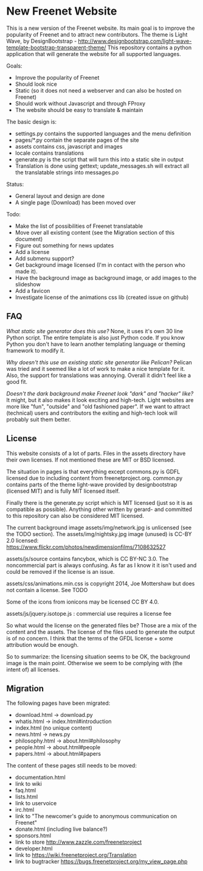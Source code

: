 # New Freenet Website #

This is a new version of the Freenet website. Its main goal is to improve the popularity of Freenet and
to attract new contributors. The theme is Light Wave, by DesignBootstrap - http://www.designbootstrap.com/light-wave-template-bootstrap-transparent-theme/
This repository contains a python application that will generate the website for all supported languages.

Goals:
- Improve the popularity of Freenet
- Should look nice
- Static (so it does not need a webserver and can also be hosted on Freenet)
- Should work without Javascript and through FProxy
- The website should be easy to translate & maintain

The basic design is:
- settings.py contains the supported languages and the menu definition
- pages/*.py contain the separate pages of the site
- assets contains css, javascript and images
- locale contains translations
- generate.py is the script that will turn this into a static site in output
- Translation is done using gettext; update_messages.sh will extract all the translatable strings into messages.po

Status:
- General layout and design are done
- A single page (Download) has been moved over

Todo:
- Make the list of possibilities of Freenet translatable
- Move over all existing content (see the Migration section of this document)
- Figure out something for news updates
- Add a license
- Add submenu support?
- Get background image licensed (I'm in contact with the person who made it).
- Have the background image as background image, or add images to the slideshow
- Add a favicon
- Investigate license of the animations css lib (created issue on github)

## FAQ ##

*What static site generator does this use?* None, it uses it's own 30 line Python script.
The entire template is also just Python code. If you know Python you don't have to
learn another templating language or theming framework to modify it.

*Why doesn't this use an existing static site generator like Pelican?*
Pelican was tried and it seemed like a lot of work to make a nice template for it.
Also, the support for translations was annoying. Overall it didn't feel like a good fit.

*Doesn't the dark background make Freenet look "dark" and "hacker" like?*
It might, but it also makes it look exciting and high-tech. Light websites
are more like "fun", "outside" and "old fashioned paper". If we want to
attract (technical) users and contributors the exiting and high-tech
look will probably suit them better.

## License ##

This website consists of a lot of parts. Files in the assets directory
have their own licenses. If not mentioned these are MIT or BSD licensed.

The situation in pages is that everything except commons.py is GDFL licensed
due to including content from freenetproject.org.
common.py contains parts of the theme light-wave provided by designbootstrap
(licensed MIT) and is fully MIT licensed itself.

Finally there is the generate.py script which is MIT licensed (just so it is as compatible as possible).
Anything other written by gerard- and committed to this repository can also be considered MIT licensed.

The current background image assets/img/network.jpg is unlicensed (see the TODO section).
The assets/img/nightsky.jpg image (unused) is CC-BY 2.0 licensed: https://www.flickr.com/photos/newdimensionfilms/7108632527

assets/js/source contains fancybox, which is CC BY-NC 3.0. The noncommercial part is always confusing.
As far as I know it it isn't used and could be removed if the license is an issue.

assets/css/animations.min.css is copyright 2014, Joe Mottershaw but does not contain a license. See TODO

Some of the icons from ionicons may be licensed CC BY 4.0.

assets/js/jquery.isotope.js : commercial use requires a license fee

So what would the license on the generated files be? Those are a mix of the content and the assets.
The license of the files used to generate the output is of no concern. I think that the terms of the
GFDL license + some attribution would be enough.

So to summarize: the licensing situation seems to be OK, the background image is the main point.
Otherwise we seem to be complying with (the intent of) all licenses.

## Migration ##
The following pages have been migrated:
* download.html -> download.py
* whatis.html -> index.html#introduction
* index.html (no unique content)
* news.html -> news.py
* philosophy.html -> about.html#philosophy
* people.html -> about.html#people
* papers.html -> about.html#papers

The content of these pages still needs to be moved:
* documentation.html
* link to wiki
* faq.html
* lists.html
* link to uservoice
* irc.html
* link to "The newcomer's guide to anonymous communication on Freenet"
* donate.html (including live balance?)
* sponsors.html
* link to store http://www.zazzle.com/freenetproject
* developer.html
* link to https://wiki.freenetproject.org/Translation
* link to bugtracker https://bugs.freenetproject.org/my_view_page.php
